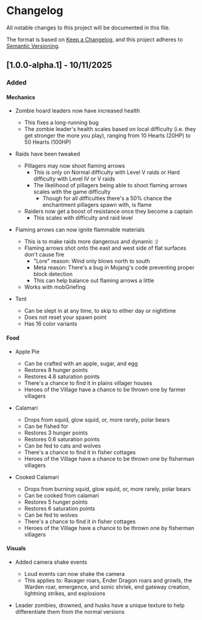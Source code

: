 # Changelog

All notable changes to this project will be documented in this file.

The format is based on [Keep a Changelog](https://keepachangelog.com/en/1.1.0/),
and this project adheres to [Semantic Versioning](https://semver.org/spec/v2.0.0.html).

## [1.0.0-alpha.1] - 10/11/2025

### Added

#### Mechanics
- Zombie hoard leaders now have increased health
  - This fixes a long-running bug
  - The zombie leader's health scales based on local difficulty (i.e. they get stronger the more you play), ranging from 10 Hearts (20HP) to 50 Hearts (100HP)
      
- Raids have been tweaked
  - Pillagers may now shoot flaming arrows
    - This is only on Normal difficulty with Level V raids or Hard difficulty with Level IV or V raids
    - The likelihood of pillagers being able to shoot flaming arrows scales with the game difficulty
      - Though for all difficulties there's a 50% chance the enchantment pillagers spawn with, is flame
  - Raiders now get a boost of resistance once they become a captain
    - This scales with difficulty and raid level
    
- Flaming arrows can now ignite flammable materials
  - This is to make raids more dangerous and dynamic :)
  - Flaming arrows shot onto the east and west side of flat surfaces don't cause fire
    - "Lore" reason: Wind only blows north to south
    - Meta reason: There's a bug in Mojang's code preventing proper block detection
    - This can help balance out flaming arrows a little
  - Works with mobGriefing

- Tent
  - Can be slept in at any time, to skip to either day or nighttime
  - Does not reset your spawn point
  - Has 16 color variants

#### Food
- Apple Pie
  - Can be crafted with an apple, sugar, and egg
  - Restores 8 hunger points
  - Restores 4.8 saturation points
  - There's a chance to find it in plains villager houses
  - Heroes of the Village have a chance to be thrown one by farmer villagers

- Calamari
  - Drops from squid, glow squid, or, more rarely, polar bears
  - Can be fished for
  - Restores 3 hunger points
  - Restores 0.6 saturation points
  - Can be fed to cats and wolves
  - There's a chance to find it in fisher cottages
  - Heroes of the Village have a chance to be thrown one by fisherman villagers

- Cooked Calamari
    - Drops from burning squid, glow squid, or, more rarely, polar bears
    - Can be cooked from calamari
    - Restores 5 hunger points
    - Restores 6 saturation points
    - Can be fed to wolves
    - There's a chance to find it in fisher cottages
    - Heroes of the Village have a chance to be thrown one by fisherman villagers

#### Visuals
- Added camera shake events
  - Loud events can now shake the camera
  - This applies to: Ravager roars, Ender Dragon roars and growls, the Warden roar, emergence, and sonic shriek, end gateway creation, lightning strikes, and explosions

- Leader zombies, drowned, and husks have a unique texture to help differentiate them from the normal versions